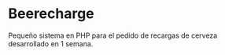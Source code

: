 # Beerecharge
Pequeño sistema en PHP para el pedido de recargas de cerveza desarrollado en 1 semana.
